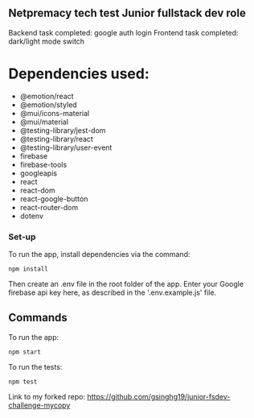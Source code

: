## Netpremacy tech test Junior fullstack dev role

Backend task completed: google auth login
Frontend task completed: dark/light mode switch

# Dependencies used:

- @emotion/react
- @emotion/styled
- @mui/icons-material
- @mui/material
- @testing-library/jest-dom
- @testing-library/react
- @testing-library/user-event
- firebase
- firebase-tools
- googleapis
- react
- react-dom
- react-google-button
- react-router-dom
- dotenv

### Set-up

To run the app, install dependencies via the command:

```
npm install
```

Then create an .env file in the root folder of the app. Enter your Google firebase api key here, as described in the '.env.example.js' file.

## Commands

To run the app:

```
npm start
```

To run the tests:

```
npm test
```

Link to my forked repo: https://github.com/gsinghg19/junior-fsdev-challenge-mycopy
